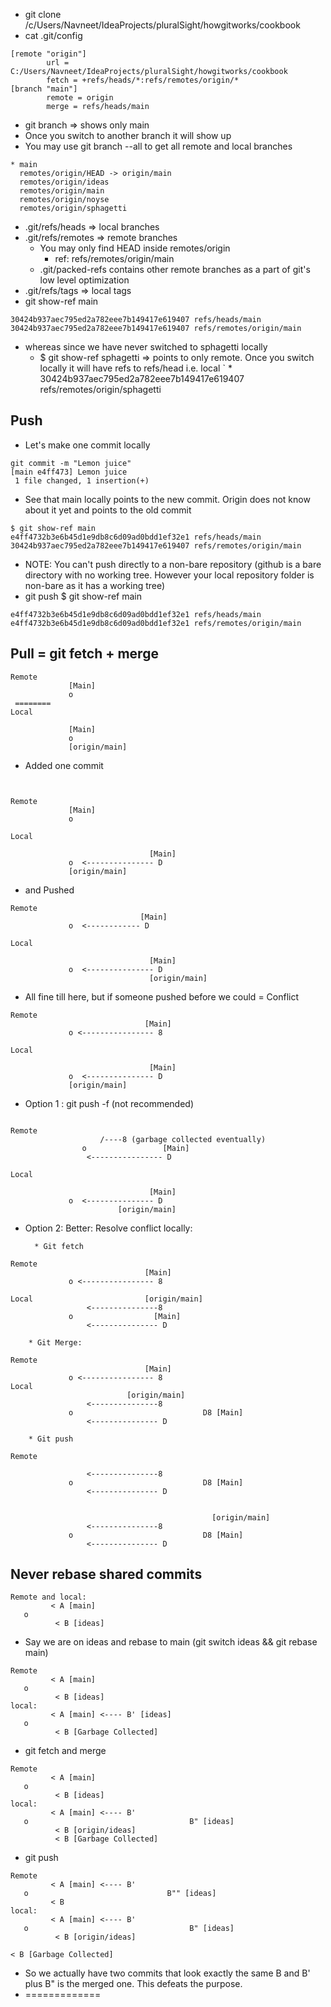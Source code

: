 *  git clone /c/Users/Navneet/IdeaProjects/pluralSight/howgitworks/cookbook
*  cat .git/config
```
[remote "origin"]
        url = C:/Users/Navneet/IdeaProjects/pluralSight/howgitworks/cookbook
        fetch = +refs/heads/*:refs/remotes/origin/*
[branch "main"]
        remote = origin
        merge = refs/heads/main
```
* git branch => shows only main
* Once you switch to another branch it will show up
* You may use git branch --all to get all remote and local branches
```
* main
  remotes/origin/HEAD -> origin/main
  remotes/origin/ideas
  remotes/origin/main
  remotes/origin/noyse
  remotes/origin/sphagetti
```
* .git/refs/heads => local branches
* .git/refs/remotes => remote branches
  * You may only find HEAD inside remotes/origin
      * ref: refs/remotes/origin/main
  * .git/packed-refs contains other remote branches as a part of git's low level optimization
* .git/refs/tags => local tags
* git show-ref main
```
30424b937aec795ed2a782eee7b149417e619407 refs/heads/main
30424b937aec795ed2a782eee7b149417e619407 refs/remotes/origin/main
```
* whereas since we have never switched to sphagetti locally
    * $ git show-ref sphagetti => points to only remote. Once you switch locally it will have refs to refs/head i.e. local
`       * 30424b937aec795ed2a782eee7b149417e619407 refs/remotes/origin/sphagetti

## Push
* Let's make one commit locally
```
git commit -m "Lemon juice"
[main e4ff473] Lemon juice
 1 file changed, 1 insertion(+)
```
* See that main locally points to the new commit. Origin does not know about it yet and points to the old commit
```
$ git show-ref main
e4ff4732b3e6b45d1e9db8c6d09ad0bdd1ef32e1 refs/heads/main
30424b937aec795ed2a782eee7b149417e619407 refs/remotes/origin/main
```
* NOTE: You can't push directly to a non-bare repository (github is a bare directory with no working tree. However your local repository folder is non-bare as it has a working tree)
* git push
$ git show-ref main
```
e4ff4732b3e6b45d1e9db8c6d09ad0bdd1ef32e1 refs/heads/main
e4ff4732b3e6b45d1e9db8c6d09ad0bdd1ef32e1 refs/remotes/origin/main
```

## Pull = git fetch + merge
```
Remote
             [Main]
             o 
 ========
Local

             [Main]
             o
             [origin/main]
```
* Added one commit
```


Remote
             [Main]
             o 

Local

                               [Main]
             o  <--------------- D
             [origin/main]
```

* and Pushed
```
Remote
                             [Main]
             o  <------------ D

Local

                               [Main]
             o  <--------------- D
                               [origin/main]
```                               

* All fine till here, but if someone pushed before we could = Conflict

```
Remote
                              [Main]
             o <---------------- 8

Local

                               [Main]
             o  <--------------- D
             [origin/main]
```

* Option 1 : git push -f (not recommended)
```

Remote
                    /----8 (garbage collected eventually)
                o                 [Main]
                 <---------------- D

Local

                               [Main]
             o  <--------------- D
                        [origin/main]
```             

* Option 2: Better: Resolve conflict locally: 

        * Git fetch
```
Remote
                              [Main]
             o <---------------- 8

Local                         [origin/main]
                 <---------------8
             o                  [Main]
                 <--------------- D
```
        * Git Merge:
```
Remote
                              [Main]
             o <---------------- 8
Local
                          [origin/main]
                 <---------------8
             o                             D8 [Main]
                 <--------------- D
```             

        * Git push
```        
Remote
                          
                 <---------------8   
             o                             D8 [Main]
                 <--------------- D
             

                                             [origin/main]
                 <---------------8   
             o                             D8 [Main]
                 <--------------- D
```             
## Never rebase shared commits

```
Remote and local:
         < A [main]
   o 
          < B [ideas]
```
* Say we are on ideas and rebase to main (git switch ideas && git rebase main)
```
Remote
         < A [main]
   o 
          < B [ideas]
local:
         < A [main] <---- B' [ideas]
   o 
          < B [Garbage Collected]
```
* git fetch and merge
```
Remote
         < A [main]
   o 
          < B [ideas]
local:
         < A [main] <---- B'
   o                                    B" [ideas]
          < B [origin/ideas]
          < B [Garbage Collected]
```
* git push
```
Remote
         < A [main] <---- B'
   o                               B"" [ideas]
         < B 
local:
         < A [main] <---- B'
   o                                    B" [ideas]
          < B [origin/ideas]
                                                                             < B [Garbage Collected]
```
* So we actually have two commits that look exactly the same B and B' plus B" is the merged one. This defeats the purpose.
* =============
